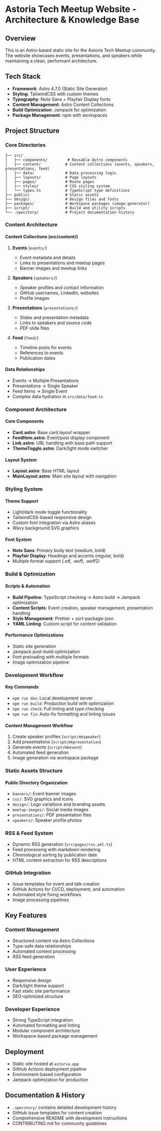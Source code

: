 # Astoria Tech Meetup Website - Architecture & Knowledge Base

## Overview
This is an Astro-based static site for the Astoria Tech Meetup community. The website showcases events, presentations, and speakers while maintaining a clean, performant architecture.

## Tech Stack
- **Framework**: Astro 4.7.0 (Static Site Generator)
- **Styling**: TailwindCSS with custom themes
- **Typography**: Noto Sans + Playfair Display fonts
- **Content Management**: Astro Content Collections
- **Build Optimization**: Jampack for optimization
- **Package Management**: npm with workspaces

## Project Structure

### Core Directories
```
├── src/
│   ├── components/         # Reusable Astro components
│   ├── content/           # Content collections (events, speakers, presentations, feed)
│   ├── data/              # Data processing logic
│   ├── layouts/           # Page layouts
│   ├── pages/             # Route pages
│   ├── styles/            # CSS styling system
│   └── types.ts           # TypeScript type definitions
├── public/                # Static assets
├── design/                # Design files and fonts
├── packages/              # Workspace packages (image-generator)
├── script/                # Build and utility scripts
└── .specstory/            # Project documentation history
```

### Content Architecture

#### Content Collections (src/content/)
1. **Events** (`events/`)
   - Event metadata and details
   - Links to presentations and meetup pages
   - Banner images and meetup links

2. **Speakers** (`speakers/`)
   - Speaker profiles and contact information
   - GitHub usernames, LinkedIn, websites
   - Profile images

3. **Presentations** (`presentations/`)
   - Slides and presentation metadata
   - Links to speakers and source code
   - PDF slide files

4. **Feed** (`feed/`)
   - Timeline posts for events
   - References to events
   - Publication dates

#### Data Relationships
- Events → Multiple Presentations
- Presentations → Single Speaker
- Feed Items → Single Event
- Complex data hydration in `src/data/feed.ts`

### Component Architecture

#### Core Components
- **Card.astro**: Base card layout wrapper
- **FeedItem.astro**: Event/post display component
- **Link.astro**: URL handling with base path support
- **ThemeToggle.astro**: Dark/light mode switcher

#### Layout System
- **Layout.astro**: Base HTML layout
- **MainLayout.astro**: Main site layout with navigation

### Styling System

#### Theme Support
- Light/dark mode toggle functionality
- TailwindCSS-based responsive design
- Custom font integration via Astro aliases
- Wavy background SVG graphics

#### Font System
- **Noto Sans**: Primary body text (medium, bold)
- **Playfair Display**: Headings and accents (regular, bold)
- Multiple format support (.otf, .woff, .woff2)

### Build & Optimization

#### Scripts & Automation
- **Build Pipeline**: TypeScript checking → Astro build → Jampack optimization
- **Content Scripts**: Event creation, speaker management, presentation handling
- **Style Management**: Prettier + sort-package-json
- **YAML Linting**: Custom script for content validation

#### Performance Optimizations
- Static site generation
- Jampack post-build optimization
- Font preloading with multiple formats
- Image optimization pipeline

### Development Workflow

#### Key Commands
- `npm run dev`: Local development server
- `npm run build`: Production build with optimization
- `npm run check`: Full linting and type checking
- `npm run fix`: Auto-fix formatting and linting issues

#### Content Management Workflow
1. Create speaker profiles (`script/mkspeaker`)
2. Add presentations (`script/mkpresentation`)
3. Generate events (`script/mkevent`)
4. Automated feed generation
5. Image generation via workspace package

### Static Assets Structure

#### Public Directory Organization
- `banners/`: Event banner images
- `css/`: SVG graphics and icons
- `design/`: Logo variations and branding assets
- `meetup-images/`: Social media images
- `presentations/`: PDF presentation files
- `speakers/`: Speaker profile photos

### RSS & Feed System
- Dynamic RSS generation (`src/pages/rss.xml.ts`)
- Feed processing with markdown rendering
- Chronological sorting by publication date
- HTML content extraction for RSS descriptions

### GitHub Integration
- Issue templates for event and talk creation
- GitHub Actions for CI/CD, deployment, and automation
- Automated style fixing workflows
- Image processing pipelines

## Key Features

### Content Management
- Structured content via Astro Collections
- Type-safe data relationships
- Automated content processing
- RSS feed generation

### User Experience
- Responsive design
- Dark/light theme support
- Fast static site performance
- SEO-optimized structure

### Developer Experience
- Strong TypeScript integration
- Automated formatting and linting
- Modular component architecture
- Workspace-based package management

## Deployment
- Static site hosted at `astoria.app`
- GitHub Actions deployment pipeline
- Environment-based configuration
- Jampack optimization for production

## Documentation & History
- `.specstory/` contains detailed development history
- GitHub issue templates for content creation
- Comprehensive README with development instructions
- CONTRIBUTING.md for community guidelines